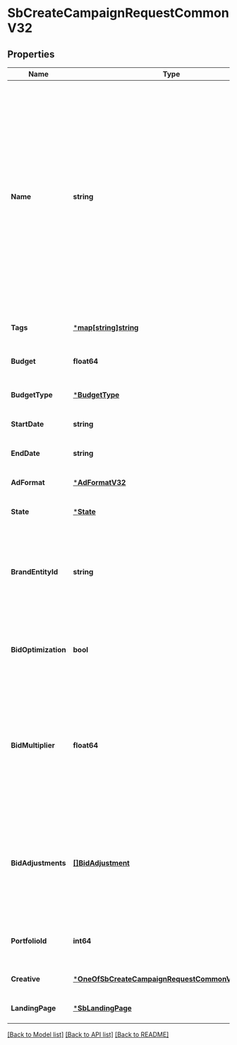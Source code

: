 # SbCreateCampaignRequestCommonV32

## Properties
Name | Type | Description | Notes
------------ | ------------- | ------------- | -------------
**Name** | **string** | The name of the campaign. This name must be unique to the Amazon Ads account to which the campaign is associated. Maximum length of the string is 128 characters. Note that idempotency for this field works different for sellers and vendors. Sellers aren&#x27;t allowed to have duplicate campaign names, but vendors can have duplicate campaign names. | [optional] [default to null]
**Tags** | [***map[string]string**](map.md) |  | [optional] [default to null]
**Budget** | **float64** | The budget amount associated with the campaign. | [optional] [default to null]
**BudgetType** | [***BudgetType**](BudgetType.md) |  | [optional] [default to null]
**StartDate** | **string** |  | [optional] [default to null]
**EndDate** | **string** |  | [optional] [default to null]
**AdFormat** | [***AdFormatV32**](AdFormatV3_2.md) |  | [optional] [default to null]
**State** | [***State**](State.md) |  | [optional] [default to null]
**BrandEntityId** | **string** | The brand entity identifier. Note that this field is required for sellers. For more information, see the [Stores reference](https://advertising.amazon.com/API/docs/v2/reference/stores) or [Brands reference](https://advertising.amazon.com/API/docs/v3/reference/SponsoredBrands/Brands). | [optional] [default to null]
**BidOptimization** | **bool** | Set to &#x60;true&#x60; to allow Amazon to automatically optimize bids for placements below top of search. | [optional] [default to true]
**BidMultiplier** | **float64** | A bid multiplier. Note that this field can only be set when &#x27;bidOptimization&#x27; is set to false. Value is a percentage to two decimal places. Example: If set to -40.00 for a $5.00 bid, the resulting bid is $3.00. | [optional] [default to null]
**BidAdjustments** | [**[]BidAdjustment**](BidAdjustment.md) | List of bid adjustment for each placement group. BidMultiplier cannot be specified when bidAdjustments presents. &#x60;Not supported for video campaigns&#x60; | [optional] [default to null]
**PortfolioId** | **int64** | The identifier of the portfolio to which the campaign is associated. | [optional] [default to null]
**Creative** | [***OneOfSbCreateCampaignRequestCommonV32Creative**](OneOfSbCreateCampaignRequestCommonV32Creative.md) |  | [optional] [default to null]
**LandingPage** | [***SbLandingPage**](SBLandingPage.md) |  | [optional] [default to null]

[[Back to Model list]](../README.md#documentation-for-models) [[Back to API list]](../README.md#documentation-for-api-endpoints) [[Back to README]](../README.md)

